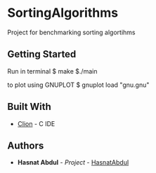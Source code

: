 # SortingAlgorithms
Project for benchmarking sorting algortihms 

## Getting Started

Run in terminal 
	$ make
	$./main

to plot using GNUPLOT
	$ gnuplot
	load "gnu.gnu"


## Built With

* [Clion](https://www.jetbrains.com/clion/) - C IDE



## Authors

* **Hasnat Abdul** - *Project* - [HasnatAbdul](https://github.com/HasnatAbdul)



